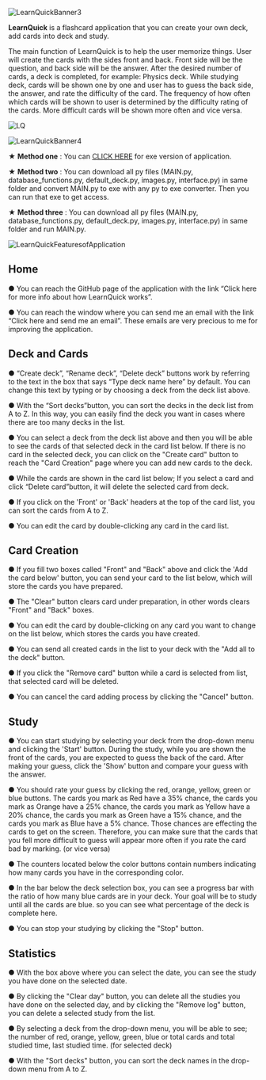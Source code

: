 ![LearnQuickBanner3](https://user-images.githubusercontent.com/85064536/131658944-b76d3550-a437-44d0-9892-ba7ccd3f61af.jpg)


**LearnQuick** is a flashcard application that you can create your own deck, add cards into deck and study.

The main function of LearnQuick is to help the user memorize things. User will create the cards with the sides front and back. Front side will be the question, and back side will be the answer. After the desired number of cards, a deck is completed, for example: Physics deck. While studying deck, cards will be shown one by one and user has to guess the back side, the answer, and rate the difficulty of the card. The frequency of how often which cards will be shown to user is determined by the difficulty rating of the cards. More difficult cards will be shown more often and vice versa.


![LQ](https://user-images.githubusercontent.com/85064536/131725543-a89bb873-e2f8-4c0b-a5e7-3928c698ace7.gif)


![LearnQuickBanner4](https://user-images.githubusercontent.com/85064536/131624607-5ef66562-a032-4f09-80f8-62255529e1bd.jpg)

★ **Method one** : You can [CLICK HERE](https://github.com/mehmetguduk/LearnQuick/releases/tag/Exe) for exe version of application.

★ **Method two** : You can download all py files (MAIN.py, database_functions.py, default_deck.py, images.py, interface.py) in same folder and convert MAIN.py to exe with any py to exe converter. Then you can run that exe to get access. 

★ **Method three** : You can download all py files (MAIN.py, database_functions.py, default_deck.py, images.py, interface.py) in same folder and run MAIN.py. 


![LearnQuickFeaturesofApplication](https://user-images.githubusercontent.com/85064536/131647525-4150c61d-7f3b-42c6-9da9-422ebcc3925c.jpg)


## Home

● You can reach the GitHub page of the application with the link “Click here for more info about how LearnQuick works”. 

● You can reach the window where you can send me an email with the link “Click here and send me an email”. These emails are very precious to me for improving the application.


## Deck and Cards

●	“Create deck”, “Rename deck”, “Delete deck” buttons work by referring to the text in the box that says “Type deck name here” by default. You can change this text by typing or by choosing a deck from the deck list above. 

●	With the “Sort decks”button, you can sort the decks in the deck list from A to Z. In this way, you can easily find the deck you want in cases where there are too many decks in the list.

●	You can select a deck from the deck list above and then you will be able to see the cards of that selected deck in the card list below. If there is no card in the selected deck, you can click on the "Create card" button to reach the "Card Creation" page where you can add new cards to the deck.

●	While the cards are shown in the card list below; If you select a card and click “Delete card”button, it will delete the selected card from deck.

●	If you click on the 'Front' or 'Back' headers at the top of the card list, you can sort the cards from A to Z.

● You can edit the card by double-clicking any card in the card list.


## Card Creation

●	If you fill two boxes called "Front" and "Back" above and click the 'Add the card below' button, you can send your card to the list below, which will store the cards you have prepared. 

●	The "Clear" button clears card under preparation, in other words clears "Front" and "Back" boxes.

●	You can edit the card by double-clicking on any card you want to change on the list below, which stores the cards you have created. 

●	You can send all created cards in the list to your deck with the "Add all to the deck" button.

●	If you click the "Remove card" button while a card is selected from list, that selected card will be deleted.

●	You can cancel the card adding process by clicking the "Cancel" button.


## Study

●	You can start studying by selecting your deck from the drop-down menu and clicking the 'Start' button. During the study, while you are shown the front of the cards, you are expected to guess the back of the card. After making your guess, click the 'Show' button and compare your guess with the answer.

●	You should rate your guess by clicking the red, orange, yellow, green or blue buttons. The cards you mark as Red have a 35% chance, the cards you mark as Orange have a 25% chance, the cards you mark as Yellow have a 20% chance, the cards you mark as Green have a 15% chance, and the cards you mark as Blue have a 5% chance. Those chances are effecting the cards to get on the screen.  Therefore, you can make sure that the cards that you fell more difficult to guess will appear more often if you rate the card bad by marking. (or vice versa)

●	The counters located below the color buttons contain numbers indicating how many cards you have in the corresponding color.

●	In the bar below the deck selection box, you can see a progress bar with the ratio of how many blue cards are in your deck. Your goal will be to study until all the cards are blue. so you can see what percentage of the deck is complete here.

●	You can stop your studying by clicking the "Stop" button.


## Statistics

●	With the box above where you can select the date, you can see the study you have done on the selected date. 

●	By clicking the "Clear day" button, you can delete all the studies you have done on the selected day, and by clicking the "Remove log" button, you can delete a selected study from the list.

●	By selecting a deck from the drop-down menu, you will be able to see; the number of red, orange, yellow, green, blue or total cards and total studied time, last studied time. (for selected deck)

●	With the "Sort decks" button, you can sort the deck names in the drop-down menu from A to Z.
